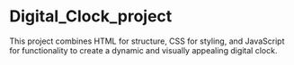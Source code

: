 # Digital_Clock_project
This project combines HTML for structure, CSS for styling, and JavaScript for functionality to create a dynamic and visually appealing digital clock.
